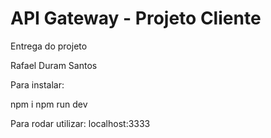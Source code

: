 # API Gateway - Projeto Cliente

Entrega do projeto

Rafael Duram Santos

Para instalar:

npm i
npm run dev

Para rodar utilizar: localhost:3333

